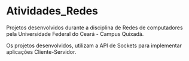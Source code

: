 # Atividades_Redes
Projetos desenvolvidos durante a disciplina de Redes de computadores pela Universidade Federal do Ceará - Campus Quixadá.

Os projetos desenvolvidos, utilizam a API de Sockets para implementar aplicações Cliente-Servidor.
